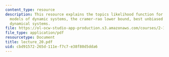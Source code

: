 ```yaml
---
content_type: resource
description: This resource explains the topics likelihood function for probabilistic
  models of dynamic systems, the cramer-rao lower bound, best unbiased estimates for
  dynamical systems.
file: https://ol-ocw-studio-app-production.s3.amazonaws.com/courses/2-160-identification-estimation-and-learning-spring-2006/cbd91572265d111ef7c7e38f80d5dda6_lecture_20.pdf
file_type: application/pdf
resourcetype: Document
title: lecture_20.pdf
uid: cbd91572-265d-111e-f7c7-e38f80d5dda6
---
```

